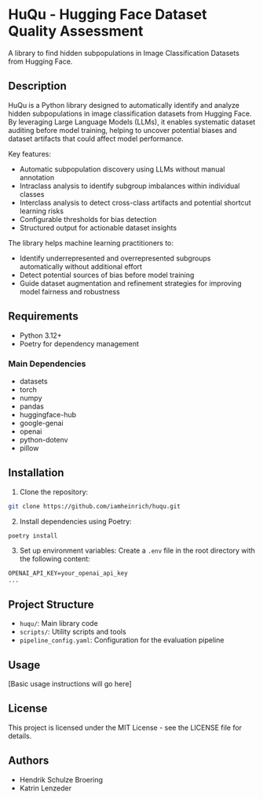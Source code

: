 # HuQu - Hugging Face Dataset Quality Assessment

A library to find hidden subpopulations in Image Classification Datasets from Hugging Face.

## Description

HuQu is a Python library designed to automatically identify and analyze hidden subpopulations in image classification datasets from Hugging Face. By leveraging Large Language Models (LLMs), it enables systematic dataset auditing before model training, helping to uncover potential biases and dataset artifacts that could affect model performance.

Key features:

- Automatic subpopulation discovery using LLMs without manual annotation
- Intraclass analysis to identify subgroup imbalances within individual classes
- Interclass analysis to detect cross-class artifacts and potential shortcut learning risks
- Configurable thresholds for bias detection
- Structured output for actionable dataset insights

The library helps machine learning practitioners to:

- Identify underrepresented and overrepresented subgroups automatically without additional effort
- Detect potential sources of bias before model training
- Guide dataset augmentation and refinement strategies for improving model fairness and robustness

## Requirements

- Python 3.12+
- Poetry for dependency management

### Main Dependencies

- datasets
- torch
- numpy
- pandas
- huggingface-hub
- google-genai
- openai
- python-dotenv
- pillow

## Installation

1. Clone the repository:

```bash
git clone https://github.com/iamheinrich/huqu.git
```

2. Install dependencies using Poetry:

```bash
poetry install
```

3. Set up environment variables:
   Create a `.env` file in the root directory with the following content:

```env
OPENAI_API_KEY=your_openai_api_key
...
```

## Project Structure

- `huqu/`: Main library code
- `scripts/`: Utility scripts and tools
- `pipeline_config.yaml`: Configuration for the evaluation pipeline

## Usage

[Basic usage instructions will go here]

## License

This project is licensed under the MIT License - see the LICENSE file for details.

## Authors

- Hendrik Schulze Broering
- Katrin Lenzeder
